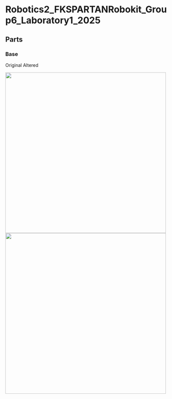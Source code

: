 # Robotics2_FKSPARTANRobokit_Group6_Laboratory1_2025

## Parts
### Base
Original                                                                                                                    Altered

<img src="https://github.com/user-attachments/assets/f9d540e8-24b1-4d78-85bc-36a846af2adf" width=500 height=500>            <img src="https://github.com/user-attachments/assets/b025f74a-c020-44c8-8f28-ee80d0fe7197" width=500 height=500>


